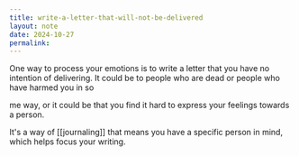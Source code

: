 ```yaml
---
title: write-a-letter-that-will-not-be-delivered
layout: note
date: 2024-10-27
permalink:
---
```


One way to process your emotions is to write a letter that you have no intention of delivering. It could be to people who are dead or people who have harmed you in so

me way, or it could be that you find it hard to express your feelings towards a person. 

It's a way of [[journaling]] that means you have a specific person in mind, which helps focus your writing. 